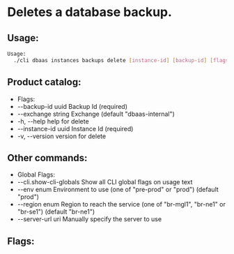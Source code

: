 # Deletes a database backup.

## Usage:
```bash
Usage:
  ./cli dbaas instances backups delete [instance-id] [backup-id] [flags]
```

## Product catalog:
- Flags:
- --backup-id uuid     Backup Id (required)
- --exchange string    Exchange (default "dbaas-internal")
- -h, --help               help for delete
- --instance-id uuid   Instance Id (required)
- -v, --version            version for delete

## Other commands:
- Global Flags:
- --cli.show-cli-globals   Show all CLI global flags on usage text
- --env enum               Environment to use (one of "pre-prod" or "prod") (default "prod")
- --region enum            Region to reach the service (one of "br-mgl1", "br-ne1" or "br-se1") (default "br-ne1")
- --server-url uri         Manually specify the server to use

## Flags:
```bash

```

